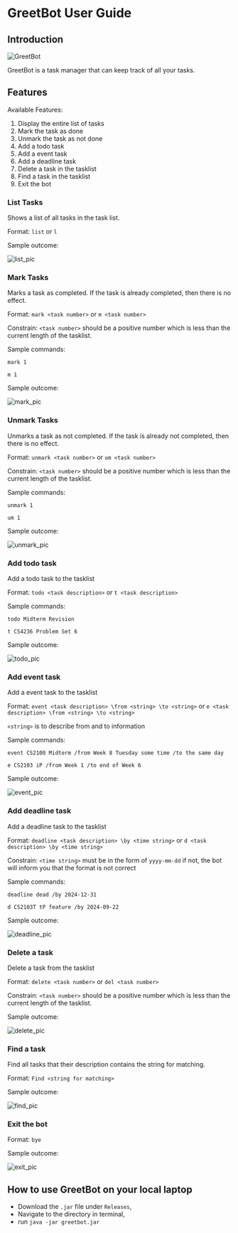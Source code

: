 # GreetBot User Guide



## Introduction

![GreetBot](Ui.png)

GreetBot is a task manager that can keep track of all your tasks.

## Features

Available Features:
1. Display the entire list of tasks
2. Mark the task as done
3. Unmark the task as not done
4. Add a todo task
5. Add a event task
6. Add a deadline task
7. Delete a task in the tasklist
8. Find a task in the tasklist
9. Exit the bot

### List Tasks

Shows a list of all tasks in the task list.

Format: `list` or `l`

Sample outcome: 

![list_pic](images/List.png)

### Mark Tasks

Marks a task as completed. If the task is already completed, then there is no effect.

Format: `mark <task number>` or `m <task number>`

Constrain: `<task number>` should be a positive number which is less than the current length of the tasklist.

Sample commands: 

```
mark 1
```

```
m 1
```

Sample outcome:

![mark_pic](images/Mark.png)

### Unmark Tasks

Unmarks a task as not completed. If the task is already not completed, then there is no effect.

Format: `unmark <task number>` or `um <task number>`

Constrain: `<task number>` should be a positive number which is less than the current length of the tasklist.

Sample commands:

```
unmark 1
```

```
um 1
```

Sample outcome:

![unmark_pic](images/Unmark.png)

### Add todo task

Add a todo task to the tasklist

Format: `todo <task description>` or `t <task description>`

Sample commands:

```
todo Midterm Revision
```

```
t CS4236 Problem Set 6
```

Sample outcome:

![todo_pic](images/Todo.png)

### Add event task

Add a event task to the tasklist

Format: `event <task description> \from <string> \to <string>` or `e <task description> \from <string> \to <string>` 

`<string>` is to describe from and to information

Sample commands:

```
event CS2100 Midterm /from Week 8 Tuesday some time /to the same day
```

```
e CS2103 iP /from Week 1 /to end of Week 6
```

Sample outcome:

![event_pic](images/Event.png)

### Add deadline task

Add a deadline task to the tasklist

Format: `deadline <task description> \by <time string>` or `d <task description> \by <time string>` 

Constrain: `<time string>` must be in the form of `yyyy-mm-dd` if not, 
the bot will inform you that the format is not correct

Sample commands:

```
deadline dead /by 2024-12-31
```

```
d CS2103T tP feature /by 2024-09-22
```

Sample outcome:

![deadline_pic](images/Deadline.png)

### Delete a task

Delete a task from the tasklist

Format: `delete <task number>` or `del <task number>`

Constrain: `<task number>` should be a positive number which is less than the current length of the tasklist.

Sample outcome:

![delete_pic](images/Delete.png)

### Find a task

Find all tasks that their description contains the string for matching.  

Format: `Find <string for matching>`

Sample outcome:

![find_pic](images/Find.png)

### Exit the bot

Format: `bye`

Sample outcome:

![exit_pic](images/Exit.png)

## How to use GreetBot on your local laptop
- Download the `.jar` file under `Releases`,
- Navigate to the directory in terminal,
- run `java -jar greetbot.jar`
